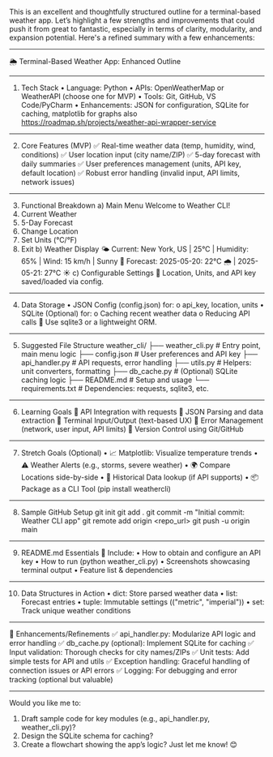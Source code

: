 This is an excellent and thoughtfully structured outline for a terminal-based weather app. Let’s highlight a few strengths and improvements that could push it from great to fantastic, especially in terms of clarity, modularity, and expansion potential. Here's a refined summary with a few enhancements:
________________________________________
🌦️ Terminal-Based Weather App: Enhanced Outline
________________________________________
1. Tech Stack
•	Language: Python
•	APIs: OpenWeatherMap or WeatherAPI (choose one for MVP)
•	Tools: Git, GitHub, VS Code/PyCharm
•	Enhancements: JSON for configuration, SQLite for caching, matplotlib for graphs also https://roadmap.sh/projects/weather-api-wrapper-service

________________________________________
2. Core Features (MVP)
✅ Real-time weather data (temp, humidity, wind, conditions)
✅ User location input (city name/ZIP)
✅ 5-day forecast with daily summaries
✅ User preferences management (units, API key, default location)
✅ Robust error handling (invalid input, API limits, network issues)
________________________________________
3. Functional Breakdown
a) Main Menu
Welcome to Weather CLI!
1. Current Weather
2. 5-Day Forecast
3. Change Location
4. Set Units (°C/°F)
5. Exit
b) Weather Display
🌤️ Current: New York, US | 25°C | Humidity: 65% | Wind: 15 km/h | Sunny
📅 Forecast: 2025-05-20: 22°C 🌧️ | 2025-05-21: 27°C ☀️
c) Configurable Settings
🔧 Location, Units, and API key saved/loaded via config.
________________________________________
4. Data Storage
•	JSON Config (config.json) for:
o	api_key, location, units
•	SQLite (Optional) for:
o	Caching recent weather data
o	Reducing API calls
🔑 Use sqlite3 or a lightweight ORM.
________________________________________
5. Suggested File Structure
weather_cli/
├── weather_cli.py         # Entry point, main menu logic
├── config.json            # User preferences and API key
├── api_handler.py         # API requests, error handling
├── utils.py               # Helpers: unit converters, formatting
├── db_cache.py            # (Optional) SQLite caching logic
├── README.md              # Setup and usage
└── requirements.txt       # Dependencies: requests, sqlite3, etc.
________________________________________
6. Learning Goals
🎯 API Integration with requests
🎯 JSON Parsing and data extraction
🎯 Terminal Input/Output (text-based UX)
🎯 Error Management (network, user input, API limits)
🎯 Version Control using Git/GitHub
________________________________________
7. Stretch Goals (Optional)
•	📈 Matplotlib: Visualize temperature trends
•	⚠️ Weather Alerts (e.g., storms, severe weather)
•	🌍 Compare Locations side-by-side
•	📅 Historical Data lookup (if API supports)
•	📦 Package as a CLI Tool (pip install weathercli)
________________________________________
8. Sample GitHub Setup
git init
git add .
git commit -m "Initial commit: Weather CLI app"
git remote add origin <repo_url>
git push -u origin main
________________________________________
9. README.md Essentials
📖 Include:
•	How to obtain and configure an API key
•	How to run (python weather_cli.py)
•	Screenshots showcasing terminal output
•	Feature list & dependencies
________________________________________
10. Data Structures in Action
•	dict: Store parsed weather data
•	list: Forecast entries
•	tuple: Immutable settings (("metric", "imperial"))
•	set: Track unique weather conditions
________________________________________
🌟 Enhancements/Refinements
✅ api_handler.py: Modularize API logic and error handling
✅ db_cache.py (optional): Implement SQLite for caching
✅ Input validation: Thorough checks for city names/ZIPs
✅ Unit tests: Add simple tests for API and utils
✅ Exception handling: Graceful handling of connection issues or API errors
✅ Logging: For debugging and error tracking (optional but valuable)
________________________________________
Would you like me to:
1.	Draft sample code for key modules (e.g., api_handler.py, weather_cli.py)?
2.	Design the SQLite schema for caching?
3.	Create a flowchart showing the app’s logic?
Just let me know! 😊

